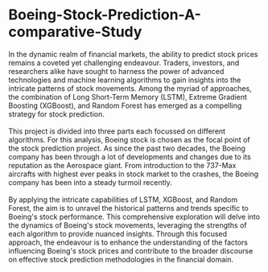 # Boeing-Stock-Prediction-A-comparative-Study
In the dynamic realm of financial markets, the ability to predict stock prices remains a coveted yet challenging endeavour. Traders, investors, and researchers alike have sought to harness the power of advanced technologies and machine learning algorithms to gain insights into the intricate patterns of stock movements. Among the myriad of approaches, the combination of Long Short-Term Memory (LSTM), Extreme Gradient Boosting (XGBoost), and Random Forest has emerged as a compelling strategy for stock prediction.<br><br>
This project is divided into three parts each focussed on different algorithms. For this analysis, Boeing stock is chosen as the focal point of the stock prediction project. As since the past two decades, the Boeing company has been through a lot of developments and changes due to its reputation as the Aerospace giant. From introduction to the 737-Max aircrafts with highest ever peaks in stock market to the crashes, the Boeing company has been into a steady turmoil recently.<br><br>
By applying the intricate capabilities of LSTM, XGBoost, and Random Forest, the aim is to unravel the historical patterns and trends specific to Boeing's stock performance. This comprehensive exploration will delve into the dynamics of Boeing's stock movements, leveraging the strengths of each algorithm to provide nuanced insights. Through this focused approach, the endeavour is to enhance the understanding of the factors influencing Boeing's stock prices and contribute to the broader discourse on effective stock prediction methodologies in the financial domain.

